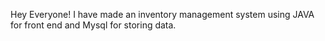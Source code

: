 Hey Everyone!
I have made an inventory management system using JAVA for front end and Mysql for storing data.
